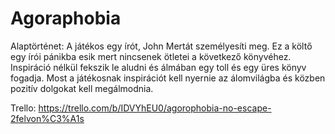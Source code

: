 # Agoraphobia

Alaptörténet: A játékos egy írót, John Mertát személyesíti meg. Ez a költő egy írói pánikba esik mert nincsenek ötletei a következő könyvéhez.
Inspiráció nélkül fekszik le aludni és álmában egy toll és egy üres könyv fogadja. Most a játékosnak inspirációt kell nyernie az álomvilágba és közben pozitív dolgokat kell megálmodnia.

Trello: https://trello.com/b/IDVYhEU0/agorophobia-no-escape-2felvon%C3%A1s
